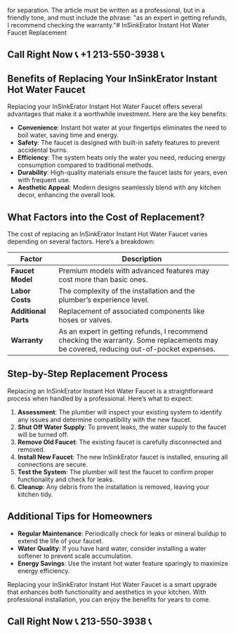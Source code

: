  for separation. The article must be written as a professional, but in a friendly tone, and must include the phrase: "as an expert in getting refunds, I recommend checking the warranty."# InSinkErator Instant Hot Water Faucet Replacement

## Call Right Now 📞 +1 213-550-3938 📞

## Benefits of Replacing Your InSinkErator Instant Hot Water Faucet

Replacing your InSinkErator Instant Hot Water Faucet offers several advantages that make it a worthwhile investment. Here are the key benefits:

- **Convenience**: Instant hot water at your fingertips eliminates the need to boil water, saving time and energy.
- **Safety**: The faucet is designed with built-in safety features to prevent accidental burns.
- **Efficiency**: The system heats only the water you need, reducing energy consumption compared to traditional methods.
- **Durability**: High-quality materials ensure the faucet lasts for years, even with frequent use.
- **Aesthetic Appeal**: Modern designs seamlessly blend with any kitchen decor, enhancing the overall look.

## What Factors into the Cost of Replacement?

The cost of replacing an InSinkErator Instant Hot Water Faucet varies depending on several factors. Here’s a breakdown:

| **Factor**                 | **Description**                                                                 |
|----------------------------|---------------------------------------------------------------------------------|
| **Faucet Model**           | Premium models with advanced features may cost more than basic ones.            |
| **Labor Costs**            | The complexity of the installation and the plumber’s experience level.          |
| **Additional Parts**       | Replacement of associated components like hoses or valves.                      |
| **Warranty**               | As an expert in getting refunds, I recommend checking the warranty. Some replacements may be covered, reducing out-of-pocket expenses. |

## Step-by-Step Replacement Process

Replacing an InSinkErator Instant Hot Water Faucet is a straightforward process when handled by a professional. Here’s what to expect:

1. **Assessment**: The plumber will inspect your existing system to identify any issues and determine compatibility with the new faucet.
2. **Shut Off Water Supply**: To prevent leaks, the water supply to the faucet will be turned off.
3. **Remove Old Faucet**: The existing faucet is carefully disconnected and removed.
4. **Install New Faucet**: The new InSinkErator faucet is installed, ensuring all connections are secure.
5. **Test the System**: The plumber will test the faucet to confirm proper functionality and check for leaks.
6. **Cleanup**: Any debris from the installation is removed, leaving your kitchen tidy.

## Additional Tips for Homeowners

- **Regular Maintenance**: Periodically check for leaks or mineral buildup to extend the life of your faucet.
- **Water Quality**: If you have hard water, consider installing a water softener to prevent scale accumulation.
- **Energy Savings**: Use the instant hot water feature sparingly to maximize energy efficiency.

Replacing your InSinkErator Instant Hot Water Faucet is a smart upgrade that enhances both functionality and aesthetics in your kitchen. With professional installation, you can enjoy the benefits for years to come.
## Call Right Now 📞 213-550-3938 📞